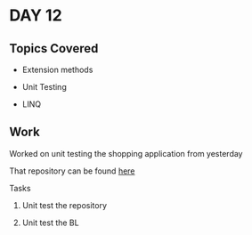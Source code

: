 # DAY 12

## Topics Covered

* Extension methods

* Unit Testing

* LINQ

## Work

Worked on unit testing the shopping application from yesterday

That repository can be found [here](https://github.com/ash0306/Genspark-Training/tree/master/Day%2011/ShoppingApplicationSolution)

Tasks 

1. Unit test the repository

2. Unit test the BL